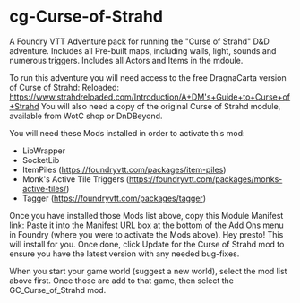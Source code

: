 # cg-Curse-of-Strahd
A Foundry VTT Adventure pack for running the "Curse of Strahd" D&amp;D adventure.
Includes all Pre-built maps, including walls, light, sounds and numerous triggers.
Includes all Actors and Items in the mdoule.

To run this adventure you will need access to the free DragnaCarta version of Curse of Strahd: Reloaded: https://www.strahdreloaded.com/Introduction/A+DM's+Guide+to+Curse+of+Strahd
You will also need a copy of the original Curse of Strahd module, available from WotC shop or DnDBeyond.


You will need these Mods installed in order to activate this mod:
- LibWrapper
- SocketLib
- ItemPiles (https://foundryvtt.com/packages/item-piles)
- Monk's Active Tile Triggers (https://foundryvtt.com/packages/monks-active-tiles/)
- Tagger (https://foundryvtt.com/packages/tagger)

Once you have installed those Mods list above, copy this Module Manifest link: 
Paste it into the Manifest URL box at the bottom of the Add Ons menu in Foundry (where you were to activate the Mods above). 
Hey presto! This will install for you. Once done, click Update for the Curse of Strahd mod to ensure you have the latest version with any needed bug-fixes. 

When you start your game world (suggest a new world), select the mod list above first. Once those are add to that game, then select the GC_Curse_of_Strahd mod. 
